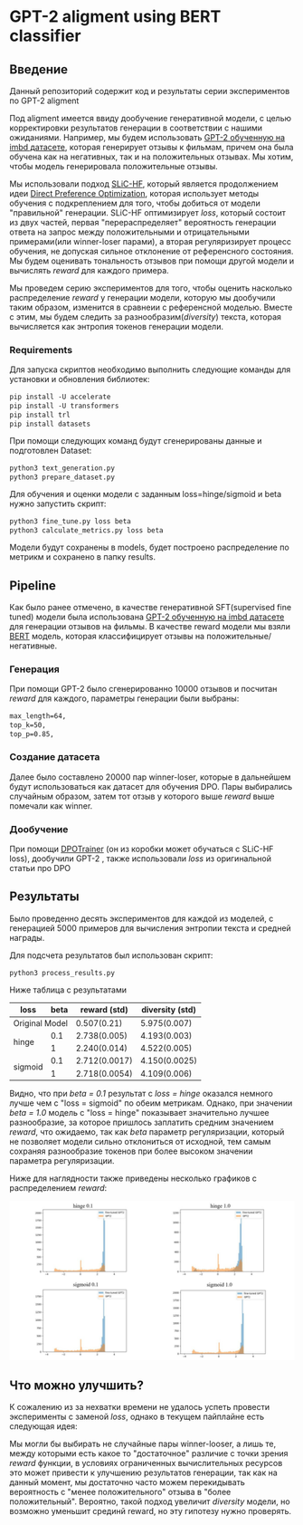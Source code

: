 # GPT-2 aligment using BERT classifier

## Введение

Данный репозиторий содержит код и результаты серии экспериментов по GPT-2 aligment

Под aligment имеется ввиду дообучение генеративной модели, с целью корректировки результатов генерации в соответствии с нашими ожиданиями. 
Например, мы будем использовать [GPT-2 обученную на imbd датасете](https://huggingface.co/lvwerra/gpt2-imdb), которая генерирует отзывы к фильмам, причем она была обучена как на негативных, так и на положительных отзывах. Мы хотим, чтобы модель генерировала положительные отзывы.

Мы использовали подход [SLiC-HF](https://arxiv.org/pdf/2305.10425.pdf), который является продолжением идеи [Direct Preference Optimization](https://arxiv.org/abs/2305.18290), которая использует методы обучения с подкреплением для того, чтобы добиться от модели "правильной" генерации. SLiC-HF оптимизирует *loss*, который состоит из двух частей, первая "перераспределяет" вероятность генерации ответа на запрос между положительными и отрицательными примерами(или winner-loser парами), а вторая регуляризирует процесс обучения, не допуская сильное отклонение от референсного состояния. Мы будем оценивать тональность отзывов при помощи другой модели и вычислять *reward* для каждого примера.

Мы проведем серию экспериментов для того, чтобы оценить насколько распределение *reward* у генерации модели, которую мы дообучили таким образом, изменится в сравнеии с референсной моделью. Вместе с этим, мы будем следить за разнообразим(*diversity*) текста, которая вычисляется как энтропия токенов генерации модели.

### Requirements

Для запуска скриптов необходимо выполнить следующие команды для установки и обновления библиотек:
```
pip install -U accelerate
pip install -U transformers
pip install trl
pip install datasets
```

При помощи следующих команд будут сгенерированы данные и подготовлен Dataset:
```
python3 text_generation.py
python3 prepare_dataset.py
```
Для обучения и оценки модели с заданным loss=hinge/sigmoid и beta нужно запустить скрипт:
```
python3 fine_tune.py loss beta
python3 calculate_metrics.py loss beta
```
Модели будут сохранены в models, будет построено распределение по метрикм и сохранено в папку results.

## Pipeline

Как было ранее отмечено, в качестве генеративной SFT(supervised fine tuned) модели была использована [GPT-2 обученную на imbd датасете](https://huggingface.co/lvwerra/gpt2-imdb) для генерации отзывов на фильмы. В качестве reward модели мы взяли [BERT](https://huggingface.co/lvwerra/distilbert-imdb) модель, которая классифицирует отзывы на положительные/негативные.

### Генерация

При помощи GPT-2 было сгенерированно 10000 отзывов и посчитан *reward* для каждого, параметры генерации были выбраны:

```
max_length=64,
top_k=50,
top_p=0.85,
```

### Создание датасета

Далее было составлено 20000 пар winner-loser, которые в дальнейшем будут использоваться как датасет для обучения DPO.
Пары выбирались случайным образом, затем тот отзыв у которого выше *reward* выше помечали как winner.

### Дообучение

При помощи [DPOTrainer](https://huggingface.co/docs/trl/main/en/dpo_trainer) (он из коробки может обучаться с SLiC-HF loss), дообучили GPT-2 , также использовали *loss* из оригинальной статьи про DPO

## Результаты

Было проведенно десять экспериментов для каждой из моделей, с генерацией 5000 примеров для вычисления энтропии текста и средней награды.

Для подсчета результатов был использован скрипт:
```
python3 process_results.py
```
Ниже таблица с результатами

<table>
<thead>
  <tr>
    <th>loss<br></th>
    <th>beta</th>
    <th>reward (std)</th>
    <th>diversity (std)</th>
  </tr>
</thead>
<tbody>
  <tr>
    <td colspan="2">Original Model</td>
    <td>0.507(0.21)</td>
    <td>5.975(0.007)</td>
  </tr>
  <tr>
    <td rowspan="2">hinge</td>
    <td>0.1</td>
    <td>2.738(0.005)</td>
    <td>4.193(0.003)<br></td>
  </tr>
  <tr>
    <td>1</td>
    <td>2.240(0.014)<br></td>
    <td>4.522(0.005)<br></td>
  </tr>
  <tr>
    <td rowspan="2">sigmoid</td>
    <td>0.1</td>
    <td>2.712(0.0017)</td>
    <td>4.150(0.0025)</td>
  </tr>
  <tr>
    <td>1</td>
    <td>2.718(0.0054)</td>
    <td>4.109(0.006)<br></td>
  </tr>
</tbody>
</table>

Видно, что при *beta = 0.1* результат с *loss = hinge* оказался немного лучше чем с "loss = sigmoid" по обеим метрикам. 
Однако, при значении *beta = 1.0* модель с "loss = hinge" показывает значительно лучшее разнообразие, за которое пришлось заплатить средним значением *reward*, что ожидаемо, так как *beta* параметр регуляризации, который не позволяет модели сильно отклониться от исходной, тем самым сохраняя разнообразие токенов при более высоком значении параметра регуляризации.

Ниже для наглядности также приведены несколько графиков с распределением *reward*:

![Image alt](https://github.com/Revelia/GPT2-aligment/blob/master/images/result.jpg)

## Что можно улучшить?
К сожалению из за нехватки времени не удалось успеть провести эксперименты с заменой *loss*, однако в текущем пайплайне есть следующая идея:

Мы могли бы выбирать не случайные пары winner-looser, а лишь те, между которыми есть какое то "достаточное" различие с точки зрения *reward* функции, в условиях ограниченных вычислительных ресурсов это может привести к улучшению результатов генерации, так как на данный момент, мы достаточно часто можем перекидывать вероятность с "менее положительного" отзыва в "более положительный". Вероятно, такой подход увеличит *diversity* модели, но возможно уменьшит срединй reward, но эту гипотезу нужно проверять.
